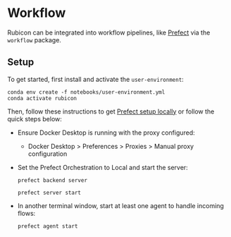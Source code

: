 # Workflow

Rubicon can be integrated into workflow pipelines, like
[Prefect](https://docs.prefect.io/) via the `workflow` package.

## Setup

To get started, first install and activate the `user-environment`:

```
conda env create -f notebooks/user-environment.yml
conda activate rubicon
```

Then, follow these instructions to get [Prefect setup
locally](https://docs.prefect.io/core/getting_started/installation.html#running-the-local-server-and-ui)
or follow the quick steps below:


* Ensure Docker Desktop is running with the proxy configured:
    * Docker Desktop > Preferences > Proxies > Manual proxy configuration

* Set the Prefect Orchestration to Local and start the server:

    ```
    prefect backend server

    prefect server start
    ```

* In another terminal window, start at least one agent to handle incoming flows:

    ```
    prefect agent start
    ```
